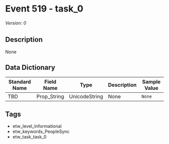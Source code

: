 # Event 519 - task_0
###### Version: 0

## Description
None

## Data Dictionary
|Standard Name|Field Name|Type|Description|Sample Value|
|---|---|---|---|---|
|TBD|Prop_String|UnicodeString|None|`None`|

## Tags
* etw_level_Informational
* etw_keywords_PeopleSync
* etw_task_task_0